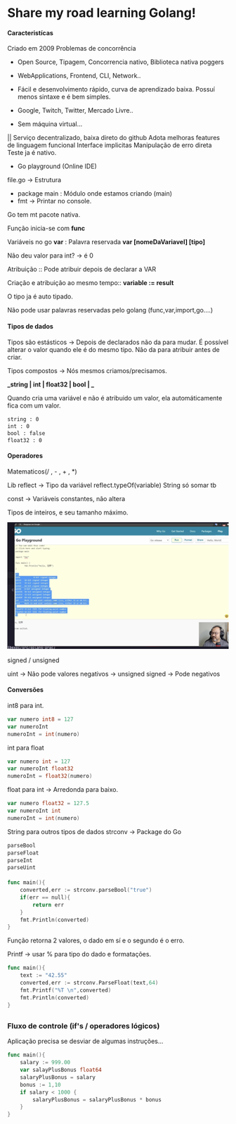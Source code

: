 # Share my road learning Golang!

#### Caracteristícas

Criado em 2009
Problemas de concorrência

- Open Source, Tipagem, Concorrencia nativo, Biblioteca nativa poggers
- WebApplications, Frontend, CLI, Network..
- Fácil e desenvolvimento rápido, curva de aprendizado baixa. Possuí menos sintaxe e é bem simples.

- Google, Twitch, Twitter, Mercado Livre..

- Sem máquina virtual...

||
Serviço decentralizado, baixa direto do github
Adota melhoras features de linguagem funcional
Interface implicitas
Manipulação de erro direta
Teste ja é nativo.

- Go playground (Online IDE)

file.go -> Estrutura

- package main : Módulo onde estamos criando (main)
- fmt -> Printar no console.

Go tem mt pacote nativa.

Função inicia-se com **func**

Variáveis no go
**var** : Palavra reservada
**var [nomeDaVariavel] [tipo]**

Não deu valor para int? -> é 0

Atribuição :: Pode atribuir depois de declarar a VAR

Criação e atribuição ao mesmo tempo::
**variable := result**

O tipo ja é auto tipado.

Não pode usar palavras reservadas pelo golang (func,var,import,go....)

#### Tipos de dados

Tipos são estásticos -> Depois de declarados não da para mudar.
É possível alterar o valor quando ele é do mesmo tipo.
Não da para atribuir antes de criar.

Tipos compostos -> Nós mesmos criamos/precisamos.

**_string | int | float32 | bool | _**

Quando cria uma variável e não é atribuido um valor, ela automáticamente fica com um valor.

```
string : 0
int : 0
bool : false
float32 : 0
```

#### Operadores

Matematicos(/ , - , + , \*)

Lib reflect -> Tipo da variável
reflect.typeOf(variable)
String só somar tb

const -> Variáveis constantes, não altera

Tipos de inteiros, e seu tamanho máximo.

![Tipos de int](image.png)

signed / unsigned

uint -> Não pode valores negativos -> unsigned
signed -> Pode negativos

#### Conversões

int8 para int.

```go
var numero int8 = 127
var numeroInt
numeroInt = int(numero)

```

int para float

```go
var numero int = 127
var numeroInt float32
numeroInt = float32(numero)

```

float para int -> Arredonda para baixo.

```go
var numero float32 = 127.5
var numeroInt int
numeroInt = int(numero)

```

String para outros tipos de dados
strconv -> Package do Go

```go
parseBool
parseFloat
parseInt
parseUint

func main(){
    converted,err := strconv.parseBool("true")
    if(err == null){
        return err
    }
    fmt.Println(converted)
}
```

Função retorna 2 valores, o dado em sí e o segundo é o erro.

Printf -> usar % para tipo do dado e formatações.

```go
func main(){
    text := "42.55"
    converted,err := strconv.ParseFloat(text,64)
    fmt.Printf("%T \n",converted)
    fmt.Println(converted)
}
```

##

### Fluxo de controle (if's / operadores lógicos)

Aplicação precisa se desviar de algumas instruções...

```go
func main(){
    salary := 999.00
    var salayPlusBonus float64
    salaryPlusBonus = salary
    bonus := 1,10
    if salary < 1000 {
        salaryPlusBonus = salaryPlusBonus * bonus
    }
}
```
